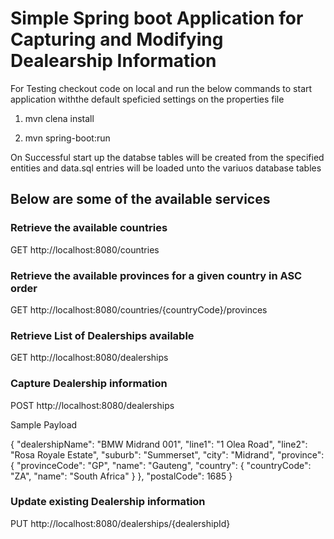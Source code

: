 # Simple Spring boot Application for Capturing and Modifying Dealearship Information

For Testing checkout code on local and run the below commands to start application withthe default speficied settings on the properties file

1. mvn clena install

2. mvn spring-boot:run

On Successful start up the databse tables will be created from the specified entities and data.sql entries will be loaded unto the variuos database tables

## Below are some of the available services

### Retrieve the available countries
GET  http://localhost:8080/countries

### Retrieve the available provinces for a given country in ASC order
GET  http://localhost:8080/countries/{countryCode}/provinces


### Retrieve List of Dealerships available
GET http://localhost:8080/dealerships

### Capture Dealership information
POST http://localhost:8080/dealerships

Sample Payload

{
    "dealershipName": "BMW Midrand 001",
    "line1": "1 Olea Road",
    "line2": "Rosa Royale Estate",
    "suburb": "Summerset",
    "city": "Midrand",
    "province": {
        "provinceCode": "GP",
        "name": "Gauteng",
        "country": {
            "countryCode": "ZA",
            "name": "South Africa"
        }
    },
    "postalCode": 1685
}


### Update existing Dealership information
PUT http://localhost:8080/dealerships/{dealershipId}

